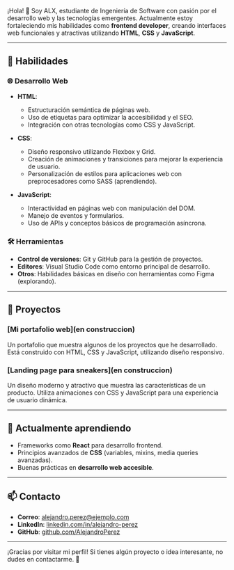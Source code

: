 ¡Hola! 👋 Soy ALX, estudiante de Ingeniería de Software con pasión por el desarrollo web y las tecnologías emergentes. Actualmente estoy fortaleciendo mis habilidades como **frontend developer**, creando interfaces web funcionales y atractivas utilizando **HTML**, **CSS** y **JavaScript**.

---

## 🚀 Habilidades

### 🌐 Desarrollo Web
- **HTML**:  
  - Estructuración semántica de páginas web.  
  - Uso de etiquetas para optimizar la accesibilidad y el SEO.  
  - Integración con otras tecnologías como CSS y JavaScript.

- **CSS**:  
  - Diseño responsivo utilizando Flexbox y Grid.  
  - Creación de animaciones y transiciones para mejorar la experiencia de usuario.  
  - Personalización de estilos para aplicaciones web con preprocesadores como SASS (aprendiendo).

- **JavaScript**:  
  - Interactividad en páginas web con manipulación del DOM.  
  - Manejo de eventos y formularios.  
  - Uso de APIs y conceptos básicos de programación asíncrona.

### 🛠️ Herramientas
- **Control de versiones**: Git y GitHub para la gestión de proyectos.  
- **Editores**: Visual Studio Code como entorno principal de desarrollo.  
- **Otros**: Habilidades básicas en diseño con herramientas como Figma (explorando).

---

## 🎯 Proyectos
### [Mi portafolio web](en construccion)  
Un portafolio que muestra algunos de los proyectos que he desarrollado. Está construido con HTML, CSS y JavaScript, utilizando diseño responsivo.

### [Landing page para sneakers](en construccion)  
Un diseño moderno y atractivo que muestra las características de un producto. Utiliza animaciones con CSS y JavaScript para una experiencia de usuario dinámica.

---

## 🌱 Actualmente aprendiendo
- Frameworks como **React** para desarrollo frontend.  
- Principios avanzados de **CSS** (variables, mixins, media queries avanzadas).  
- Buenas prácticas en **desarrollo web accesible**.

---

## 📫 Contacto
- **Correo**: [alejandro.perez@ejemplo.com](mailto:alxpega@gmail.com)  
- **LinkedIn**: [linkedin.com/in/alejandro-perez](https://linkedin.com/in/alejandro-perez)  
- **GitHub**: [github.com/AlejandroPerez](https://github.com/alxpg)

---

¡Gracias por visitar mi perfil! Si tienes algún proyecto o idea interesante, no dudes en contactarme. 🚀
